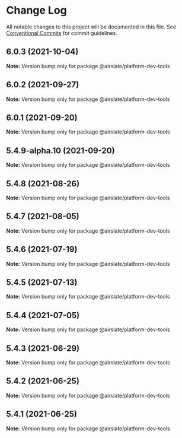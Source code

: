 # Change Log

All notable changes to this project will be documented in this file.
See [Conventional Commits](https://conventionalcommits.org) for commit guidelines.

## 6.0.3 (2021-10-04)

**Note:** Version bump only for package @airslate/platform-dev-tools





## 6.0.2 (2021-09-27)

**Note:** Version bump only for package @airslate/platform-dev-tools





## 6.0.1 (2021-09-20)

**Note:** Version bump only for package @airslate/platform-dev-tools





## 5.4.9-alpha.10 (2021-09-20)

**Note:** Version bump only for package @airslate/platform-dev-tools





## 5.4.8 (2021-08-26)

**Note:** Version bump only for package @airslate/platform-dev-tools





## 5.4.7 (2021-08-05)

**Note:** Version bump only for package @airslate/platform-dev-tools





## 5.4.6 (2021-07-19)

**Note:** Version bump only for package @airslate/platform-dev-tools





## 5.4.5 (2021-07-13)

**Note:** Version bump only for package @airslate/platform-dev-tools





## 5.4.4 (2021-07-05)

**Note:** Version bump only for package @airslate/platform-dev-tools





## 5.4.3 (2021-06-29)

**Note:** Version bump only for package @airslate/platform-dev-tools





## 5.4.2 (2021-06-25)

**Note:** Version bump only for package @airslate/platform-dev-tools





## 5.4.1 (2021-06-25)

**Note:** Version bump only for package @airslate/platform-dev-tools
